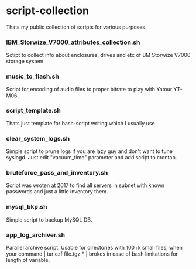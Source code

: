 # script-collection
Thats my public collection of scripts for various purposes.

### IBM_Storwize_V7000_attributes_collection.sh
Sctipt to collect info about enclosures, drives and etc of BM Storwize V7000 storage system

### music_to_flash.sh
Script for encoding of audio files to proper bitrate to play with Yatour YT-M06  

### script_template.sh
Thats just template for bash-script writing which I usually use

### clear_system_logs.sh
Simple script to prune logs if you are lazy guy and don't want to tune syslogd. Just edit "vacuum_time" parameter and add script to crontab.

### bruteforce_pass_and_inventory.sh
Script was wroten at 2017 to find all servers in subnet with known passwords and just a little inventory them. 

### mysql_bkp.sh
Simple script to backup MySQL DB.

### app_log_archiver.sh
Parallel archive script. Usable for directories with 100+k small files, when your command | tar czf file.tgz * | brokes in case of bash limitations for length of variable.
